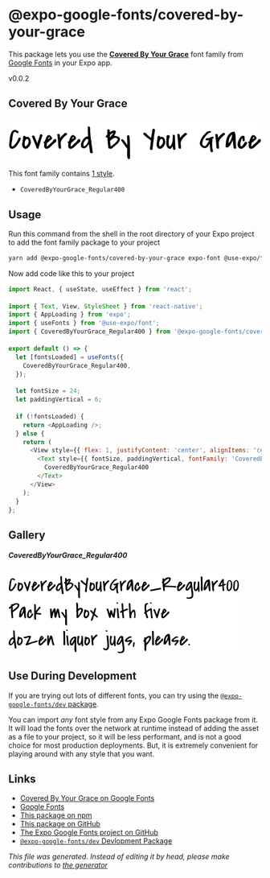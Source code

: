 # @expo-google-fonts/covered-by-your-grace

This package lets you use the [**Covered By Your Grace**](https://fonts.google.com/specimen/Covered+By+Your+Grace) font family from [Google Fonts](https://fonts.google.com/) in your Expo app.

v0.0.2

## Covered By Your Grace

![Covered By Your Grace](./font-family.png)

This font family contains [1 style](#gallery).

- `CoveredByYourGrace_Regular400`

## Usage

Run this command from the shell in the root directory of your Expo project to add the font family package to your project
```sh
yarn add @expo-google-fonts/covered-by-your-grace expo-font @use-expo/font
```

Now add code like this to your project
```js
import React, { useState, useEffect } from 'react';

import { Text, View, StyleSheet } from 'react-native';
import { AppLoading } from 'expo';
import { useFonts } from '@use-expo/font';
import { CoveredByYourGrace_Regular400 } from '@expo-google-fonts/covered-by-your-grace';

export default () => {
  let [fontsLoaded] = useFonts({
    CoveredByYourGrace_Regular400,
  });

  let fontSize = 24;
  let paddingVertical = 6;

  if (!fontsLoaded) {
    return <AppLoading />;
  } else {
    return (
      <View style={{ flex: 1, justifyContent: 'center', alignItems: 'center' }}>
        <Text style={{ fontSize, paddingVertical, fontFamily: 'CoveredByYourGrace_Regular400' }}>
          CoveredByYourGrace_Regular400
        </Text>
      </View>
    );
  }
};

```

## Gallery

##### CoveredByYourGrace_Regular400
![CoveredByYourGrace_Regular400](./e2e2deb5e6914da1e25b2a2f5161ff4e08d65d6e00d26081708efc7ffacca93a.ttf.png)


## Use During Development

If you are trying out lots of different fonts, you can try using the [`@expo-google-fonts/dev` package](https://www.npmjs.com/package/@expo-google-fonts/dev).

You can import *any* font style from any Expo Google Fonts package from it. It will load the fonts
over the network at runtime instead of adding the asset as a file to your project, so it will be 
less performant, and is not a good choice for most production deployments. But, it is extremely convenient
for playing around with any style that you want.

## Links

- [Covered By Your Grace on Google Fonts](https://fonts.google.com/specimen/Covered+By+Your+Grace)
- [Google Fonts](https://fonts.google.com/)
- [This package on npm](https://www.npmjs.com/package/@expo-google-fonts/covered-by-your-grace)
- [This package on GitHub](https://github.com/expo/google-fonts/tree/master/font-packages/covered-by-your-grace)
- [The Expo Google Fonts project on GitHub](https://github.com/expo/google-fonts)
- [`@expo-google-fonts/dev` Devlopment Package](https://github.com/expo/google-fonts/tree/master/font-packages/dev)


*This file was generated. Instead of editing it by head, please make contributions to [the generator](https://github.com/expo/google-fonts/tree/master/packages/generator)*
